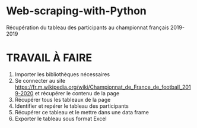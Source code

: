 # Web-scraping-with-Python
Récupération  du tableau des participants au championnat français 2019-2019

# TRAVAIL À FAIRE 
1. Importer les bibliothèques nécessaires 
2. Se connecter au site https://fr.m.wikipedia.org/wiki/Championnat_de_France_de_football_2019-2020 et récupérer le contenu de la page
3. Récupérer tous les tableaux de la page
4. Identifier et repérer le tableau des participants
5. Récupérer ce tableau et le mettre dans une data frame
6. Exporter le tableau sous format Excel  
